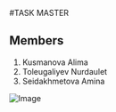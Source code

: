 #TASK MASTER

## Members

1. Kusmanova Alima
2. Toleugaliyev Nurdaulet
3. Seidakhmetova Amina



![Image](https://i.pinimg.com/564x/22/68/a4/2268a4deb9b6660885af141cd3893d4f.jpg)

